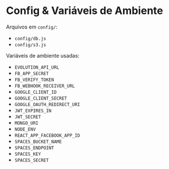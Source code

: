 # Config & Variáveis de Ambiente

Arquivos em `config/`:
- `config/db.js`
- `config/s3.js`

Variáveis de ambiente usadas:
- `EVOLUTION_API_URL`
- `FB_APP_SECRET`
- `FB_VERIFY_TOKEN`
- `FB_WEBHOOK_RECEIVER_URL`
- `GOOGLE_CLIENT_ID`
- `GOOGLE_CLIENT_SECRET`
- `GOOGLE_OAUTH_REDIRECT_URI`
- `JWT_EXPIRES_IN`
- `JWT_SECRET`
- `MONGO_URI`
- `NODE_ENV`
- `REACT_APP_FACEBOOK_APP_ID`
- `SPACES_BUCKET_NAME`
- `SPACES_ENDPOINT`
- `SPACES_KEY`
- `SPACES_SECRET`
